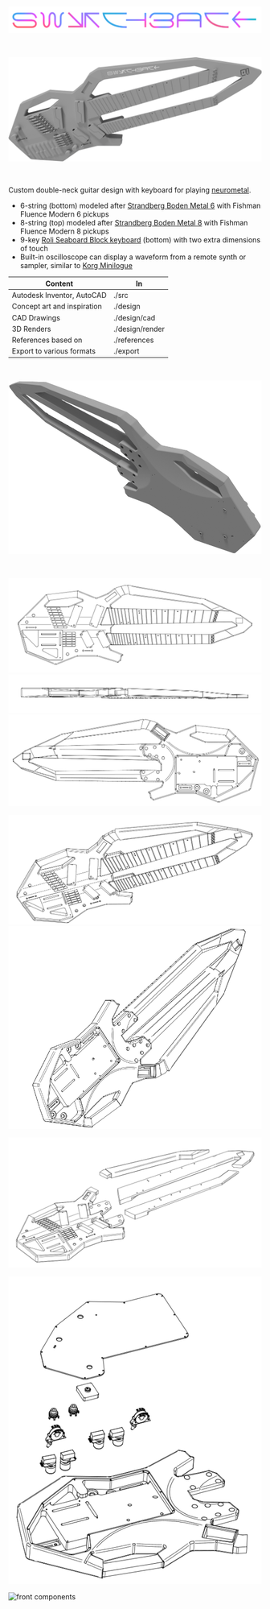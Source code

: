 
<br>

![switchback logo](./design/render/logo.png)

<br>

![switchback isometricc front render](./design/render/white-iso-logo.png)

<br>

Custom double-neck guitar design with keyboard for playing [neurometal](https://www.youtube.com/playlist?list=PL2ZwTvIdYJGJxl1kszP3a_z6O4DcHwvok).

* 6-string (bottom) modeled after [Strandberg Boden Metal 6](https://strandbergguitars.com/product/boden-metal-6-white-pearl/) with Fishman Fluence Modern 6 pickups
* 8-string (top) modeled after [Strandberg Boden Metal 8](https://www.sweetwater.com/store/detail/BDMT8BKP--strandberg-boden-metal-8-black-pearl) with Fishman Fluence Modern 8 pickups
* 9-key [Roli Seaboard Block keyboard](https://www.sweetwater.com/store/detail/SeaboardBlock--roli-seaboard-block) (bottom) with two extra dimensions of touch
* Built-in oscilloscope can display a waveform from a remote synth or sampler, similar to [Korg Minilogue](https://www.sweetwater.com/store/detail/MinilogueXD--korg-minilogue-xd-4-voice-analog-synthesizer)

|Content|In|
|-|-|
|Autodesk Inventor, AutoCAD|./src|
|Concept art and inspiration|./design|
|CAD Drawings|./design/cad|
|3D Renders|./design/render|
|References based on|./references|
|Export to various formats|./export|

<br>

![switchback isometric back render](./design/render/white-back-cover.png)

<br>

![flat front](./design/cad/svg/flat-front.svg)
![flat top](./design/cad/svg/flat-top.svg)
![flat back](./design/cad/svg/flat-back.svg)

![isometric front](./design/cad/svg/iso-front.svg)
![isometric back](./design/cad/svg/iso-back.svg)

![exploded](./design/cad/svg/exploded-all.svg)

![back components](./design/cad/svg/exploded-back.svg)

![front components](./design/cad/svg/exploded-front.svg)